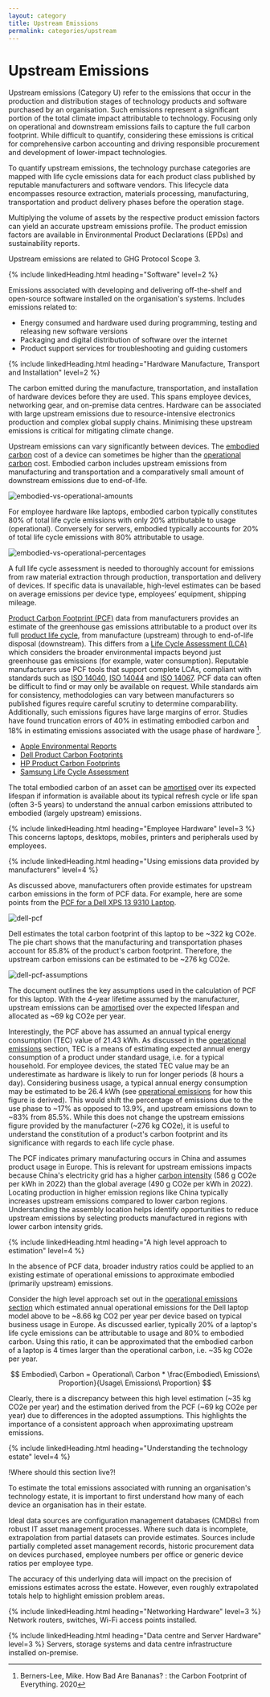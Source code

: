 ```yaml
---
layout: category
title: Upstream Emissions
permalink: categories/upstream
---
```


# Upstream Emissions

Upstream emissions (Category U) refer to the emissions that occur in the production and distribution stages of technology products and software purchased by an organisation. Such emissions represent a significant portion of the total climate impact attributable to technology. Focusing only on operational and downstream emissions fails to capture the full carbon footprint. While difficult to quantify, considering these emissions is critical for comprehensive carbon accounting and driving responsible procurement and development of lower-impact technologies.

To quantify upstream emissions, the technology purchase categories are mapped with life cycle emissions data for each product class published by reputable manufacturers and software vendors. This lifecycle data encompasses resource extraction, materials processing, manufacturing, transportation and product delivery phases before the operation stage.

Multiplying the volume of assets by the respective product emission factors can yield an accurate upstream emissions profile. The product emission factors are available in Environmental Product Declarations (EPDs) and sustainability reports.

Upstream emissions are related to GHG Protocol Scope 3.


{% include linkedHeading.html heading="Software" level=2 %}

Emissions associated with developing and delivering off-the-shelf and open-source software installed on the organisation's systems. Includes emissions related to:

- Energy consumed and hardware used during programming, testing and releasing new software versions
- Packaging and digital distribution of software over the internet
- Product support services for troubleshooting and guiding customers


{% include linkedHeading.html heading="Hardware Manufacture, Transport and Installation" level=2 %}

The carbon emitted during the manufacture, transportation, and installation of hardware devices before they are used. This spans employee devices, networking gear, and on-premise data centres. Hardware can be associated with large upstream emissions due to resource-intensive electronics production and complex global supply chains. Minimising these upstream emissions is critical for mitigating climate change.

Upstream emissions can vary significantly between devices. The [embodied carbon](/glossary#embodied-carbon) cost of a device can sometimes be higher than the [operational carbon](/glossary#operational-carbon) cost. Embodied carbon includes upstream emissions from manufacturing and transportation and a comparatively small amount of downstream emissions due to end-of-life.

![embodied-vs-operational-amounts](/assets/images/embodied-vs-operational-amounts.png)

For employee hardware like laptops, embodied carbon typically constitutes 80% of total life cycle emissions with only 20% attributable to usage (operational). Conversely for servers, embodied typically accounts for 20% of total life cycle emissions with 80% attributable to usage. 

![embodied-vs-operational-percentages](/assets/images/embodied-vs-operational-percentages.png)

A full life cycle assessment is needed to thoroughly account for emissions from raw material extraction through production, transportation and delivery of devices. If specific data is unavailable, high-level estimates can be based on average emissions per device type, employees’ equipment, shipping mileage. 

[Product Carbon Footprint (PCF)](/glossary#product-carbon-footprint-pcf) data from manufacturers provides an estimate of the greenhouse gas emissions attributable to a product over its full [product life cycle](/glossary#product-life-cycle), from manufacture (upstream) through to end-of-life disposal (downstream). This differs from a [Life Cycle Assessment (LCA)](/glossary#life-cycle-assessment-lca) which considers the broader environmental impacts beyond just greenhouse gas emissions (for example, water consumption). Reputable manufacturers use PCF tools that support complete LCAs, compliant with standards such as [ISO 14040](https://www.iso.org/standard/37456.html), [ISO 14044](https://www.iso.org/standard/38498.html) and [ISO 14067](https://www.iso.org/standard/71206.html). PCF data can often be difficult to find or may only be available on request. While standards aim for consistency, methodologies can vary between manufacturers so published figures require careful scrutiny to determine comparability. Additionally, such emissions figures have large margins of error. Studies have found truncation errors of 40% in estimating embodied carbon and 18% in estimating emissions associated with the usage phase of hardware [^1].

[^1]: Berners-Lee, Mike. How Bad Are Bananas? : the Carbon Footprint of Everything. 2020

- [Apple Environmental Reports](https://www.apple.com/environment/)
- [Dell Product Carbon Footprints](https://www.dell.com/en-uk/dt/corporate/social-impact/advancing-sustainability/climate-action/product-carbon-footprints.htm)
- [HP Product Carbon Footprints](https://h20195.www2.hp.com/v2/library.aspx?doctype=95&footer=95&filter_doctype=no&showregionfacet=yes&filter_country=no&cc=us&lc=en&filter_oid=no&filter_prodtype=rw&prodtype=ij&showproductcompatibility=yes&showregion=yes&showreglangcol=yes&showdescription=yes%23doctype-95&sortorder-popular&teasers-off&isRetired-false&isRHParentNode-false&titleCheck-false#doctype-95&sortorder-popular&teasers-off&isRetired-false&isRHParentNode-false&titleCheck-false)
- [Samsung Life Cycle Assessment](https://www.samsung.com/global/sustainability/focus/products/sustainability-in-our-products/)

The total embodied carbon of an asset can be [amortised](/glossary#amortisation) over its expected lifespan if information is available about its typical refresh cycle or life span (often 3-5 years) to understand the annual carbon emissions attributed to embodied (largely upstream) emissions.

{% include linkedHeading.html heading="Employee Hardware" level=3 %}
This concerns laptops, desktops, mobiles, printers and peripherals used by employees.

{% include linkedHeading.html heading="Using emissions data provided by manufacturers" level=4 %}

As discussed above, manufacturers often provide estimates for upstream carbon emissions in the form of PCF data. For example, here are some points from the [PCF for a Dell XPS 13 9310 Laptop](https://www.delltechnologies.com/asset/en-us/products/laptops-and-2-in-1s/technical-support/xps-13-9310.pdf).

![dell-pcf](/assets/images/dell-pcf.PNG)

Dell estimates the total carbon footprint of this laptop to be ~322 kg CO2e. The pie chart shows that the manufacturing and transportation phases account for 85.8% of the product's carbon footprint. Therefore, the upstream carbon emissions can be estimated to be ~276 kg CO2e. 

![dell-pcf-assumptions](/assets/images/dell-pcf-assumptions.PNG)

The document outlines the key assumptions used in the calculation of PCF for this laptop. With the 4-year lifetime assumed by the manufacturer, upstream emissions can be [amortised](/glossary#amortisation) over the expected lifespan and allocated as ~69 kg CO2e per year. 

Interestingly, the PCF above has assumed an annual typical energy consumption (TEC) value of 21.43 kWh. As discussed in the [operational emissions](operational#using-emissions-data-provided-by-manufacturers) section, TEC is a means of estimating expected annual energy consumption of a product under standard usage, i.e. for a typical household. For employee devices, the stated TEC value may be an underestimate as hardware is likely to run for longer periods (8 hours a day). Considering business usage, a typical annual energy consumption may be estimated to be 26.4 kWh (see [operational emissions](operational#using-emissions-data-provided-by-manufacturers) for how this figure is derived). This would shift the percentage of emissions due to the use phase to ~17% as opposed to 13.9%, and upstream emissions down to ~83% from 85.5%. While this does not change the upstream emissions figure provided by the manufacturer (~276 kg CO2e), it is useful to understand the constitution of a product's carbon footprint and its significance with regards to each life cycle phase.

The PCF indicates primary manufacturing occurs in China and assumes product usage in Europe. This is relevant for upstream emissions impacts because China's electricity grid has a higher [carbon intensity](/glossary#carbon-intensity) (586 g CO2e per kWh in 2022) than the global average (490 g CO2e per kWh in 2022). Locating production in higher emission regions like China typically increases upstream emissions compared to lower carbon regions. Understanding the assembly location helps identify opportunities to reduce upstream emissions by selecting products manufactured in regions with lower carbon intensity grids. 

{% include linkedHeading.html heading="A high level approach to estimation" level=4 %}

In the absence of PCF data, broader industry ratios could be applied to an existing estimate of operational emissions to approximate embodied (primarily upstream) emissions. 

Consider the high level approach set out in the [operational emissions section](operational#a-high-level-approach-to-estimation) which estimated annual operational emissions for the Dell laptop model above to be ~8.66 kg CO2 per year per device based on typical business usage in Europe. As discussed earlier, typically 20% of a laptop's life cycle emissions can be attributable to usage and 80% to embodied carbon. Using this ratio, it can be approximated that the embodied carbon of a laptop is 4 times larger than the operational carbon, i.e. ~35 kg CO2e per year.  

$$ Embodied\ Carbon = Operational\ Carbon * \frac{Embodied\ Emissions\ Proportion}{Usage\ Emissions\ Proportion} $$

Clearly, there is a discrepancy between this high level estimation (~35 kg CO2e per year) and the estimation derived from the PCF (~69 kg CO2e per year) due to differences in the adopted assumptions. This highlights the importance of a consistent approach when approximating upstream emissions. 

{% include linkedHeading.html heading="Understanding the technology estate" level=4 %}

!Where should this section live?!

To estimate the total emissions associated with running an organisation's technology estate, it is important to first understand how many of each device an organisation has in their estate. 

Ideal data sources are configuration management databases (CMDBs) from robust IT asset management processes. Where such data is incomplete, extrapolation from partial datasets can provide estimates. Sources include partially completed asset management records, historic procurement data on devices purchased, employee numbers per office or generic device ratios per employee type. 

The accuracy of this underlying data will impact on the precision of emissions estimates across the estate. However, even roughly extrapolated totals help to highlight emission problem areas.

{% include linkedHeading.html heading="Networking Hardware" level=3 %}
Network routers, switches, Wi-Fi access points installed.


{% include linkedHeading.html heading="Data centre and Server Hardware" level=3 %}
Servers, storage systems and data centre infrastructure installed on-premise.

